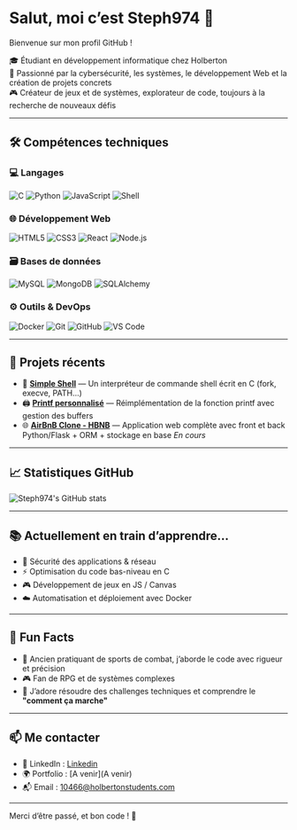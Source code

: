 # Salut, moi c’est Steph974 👋

Bienvenue sur mon profil GitHub !

🎓 Étudiant en développement informatique chez Holberton  
🔐 Passionné par la cybersécurité, les systèmes, le développement Web et la création de projets concrets  
🎮 Créateur de jeux et de systèmes, explorateur de code, toujours à la recherche de nouveaux défis

---

## 🛠️ Compétences techniques

### 💻 Langages
![C](https://img.shields.io/badge/C-00599C?style=flat&logo=c&logoColor=white)
![Python](https://img.shields.io/badge/Python-3776AB?style=flat&logo=python&logoColor=white)
![JavaScript](https://img.shields.io/badge/JavaScript-F7DF1E?style=flat&logo=javascript&logoColor=black)
![Shell](https://img.shields.io/badge/Shell-Bash-4EAA25?style=flat&logo=gnubash&logoColor=white)

### 🌐 Développement Web
![HTML5](https://img.shields.io/badge/HTML5-E34F26?style=flat&logo=html5&logoColor=white)
![CSS3](https://img.shields.io/badge/CSS3-1572B6?style=flat&logo=css3&logoColor=white)
![React](https://img.shields.io/badge/React-20232A?style=flat&logo=react&logoColor=61DAFB)
![Node.js](https://img.shields.io/badge/Node.js-339933?style=flat&logo=nodedotjs&logoColor=white)

### 🗃️ Bases de données
![MySQL](https://img.shields.io/badge/MySQL-4479A1?style=flat&logo=mysql&logoColor=white)
![MongoDB](https://img.shields.io/badge/MongoDB-4EA94B?style=flat&logo=mongodb&logoColor=white)
![SQLAlchemy](https://img.shields.io/badge/SQLAlchemy-2C3E50?style=flat&logo=sqlalchemy&logoColor=red)

### ⚙️ Outils & DevOps
![Docker](https://img.shields.io/badge/Docker-2496ED?style=flat&logo=docker&logoColor=white)
![Git](https://img.shields.io/badge/Git-F05032?style=flat&logo=git&logoColor=white)
![GitHub](https://img.shields.io/badge/GitHub-181717?style=flat&logo=github&logoColor=white)
![VS Code](https://img.shields.io/badge/VS--Code-007ACC?style=flat&logo=visual-studio-code&logoColor=white)

---

## 🚀 Projets récents

- 🔧 **[Simple Shell](https://github.com/Steph974-Git/holbertonschool-simple_shell)** — Un interpréteur de commande shell écrit en C (fork, execve, PATH…)
- 🖨️ **[Printf personnalisé](https://github.com/Steph974-Git/holbertonschool-printf)** — Réimplémentation de la fonction printf avec gestion des buffers
- 🌐 **[AirBnB Clone - HBNB](https://github.com/Steph974-Git/holbertonschool-hbnb)** — Application web complète avec front et back Python/Flask + ORM + stockage en base *En cours*

---

## 📈 Statistiques GitHub

![Steph974's GitHub stats](https://github-readme-stats.vercel.app/api?username=Steph974-Git&show_icons=true&theme=radical)

---

## 📚 Actuellement en train d’apprendre...

- 🔐 Sécurité des applications & réseau
- ⚡ Optimisation du code bas-niveau en C
- 🎮 Développement de jeux en JS / Canvas
- ☁️ Automatisation et déploiement avec Docker

---

## 🧠 Fun Facts

- 🥋 Ancien pratiquant de sports de combat, j’aborde le code avec rigueur et précision
- 🎮 Fan de RPG et de systèmes complexes
- 🧩 J’adore résoudre des challenges techniques et comprendre le **"comment ça marche"**

---

## 📫 Me contacter

- 💼 LinkedIn : [Linkedin](https://www.linkedin.com/in/stephane-paton-467b07353/)
- 🌍 Portfolio : [A venir](A venir)
- 📬 Email : 10466@holbertonstudents.com

---

Merci d’être passé, et bon code ! 🚀
